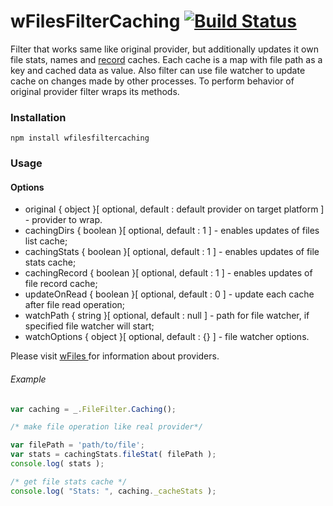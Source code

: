 # wFilesFilterCaching [![Build Status](https://travis-ci.org/Wandalen/wFilesFilterCaching.svg?branch=master)](https://travis-ci.org/Wandalen/wFilesFilterCaching)


Filter that works same like original provider, but additionally updates it own file stats, names and [record]( https://github.com/Wandalen/wFiles/blob/master/wFileRecord.md ) caches. Each cache is a map with file path as a key and cached data as value. Also filter can use file watcher to update cache on changes made by other processes. To perform behavior of original provider filter wraps its methods.

### Installation
```npm install wfilesfiltercaching ```

### Usage

#### Options
* original  { object }[ optional, default : default provider on target platform ] - provider to wrap.
* cachingDirs  { boolean }[ optional, default : 1 ] - enables updates of files list cache;
* cachingStats { boolean }[ optional, default : 1 ] - enables updates of file stats cache;
* cachingRecord { boolean }[ optional, default : 1 ] - enables updates of file record cache;
* updateOnRead { boolean }[ optional, default : 0 ] - update each cache after file read operation;
* watchPath { string }[ optional, default : null ] -  path for file watcher, if specified file watcher will start;
* watchOptions { object }[ optional, default : {} ] - file watcher options.

Please visit [ wFiles ]( https://github.com/Wandalen/wFiles ) for information about providers.

###### Example
```javascript
var caching = _.FileFilter.Caching();

/* make file operation like real provider*/

var filePath = 'path/to/file';
var stats = cachingStats.fileStat( filePath );
console.log( stats );

/* get file stats cache */
console.log( "Stats: ", caching._cacheStats );

```













